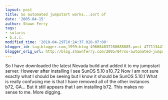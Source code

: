 ```yaml
---
layout: post
title: So automated jumpstart works...sort of
date: '2005-04-15'
author: Shawn Ferry
tags:
- solaris
- b.s.c.
modified_time: '2010-04-29T10:24:37.028-07:00'
blogger_id: tag:blogger.com,1999:blog-496684037280688885.post-4771134475231717484
blogger_orig_url: http://blog.shawnferry.com/2005/04/so-automated-jumpstart-workssort-of.html
---
```


So I have downloaded the latest Nevada build and added it to my jumpstart  
server. However after installing I see SunOS 5.10 s10_72 Now I am not sure  
exactly what I should be seeing but I know it should be SunOS 5.10.1 What  
is really confusing me is that I have removed all of the other instances  
b72, GA... But it still appears that I am installing b72. This makes no  
sense to me. More digging.  

